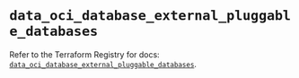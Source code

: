 # `data_oci_database_external_pluggable_databases`

Refer to the Terraform Registry for docs: [`data_oci_database_external_pluggable_databases`](https://registry.terraform.io/providers/oracle/oci/6.18.0/docs/data-sources/database_external_pluggable_databases).
